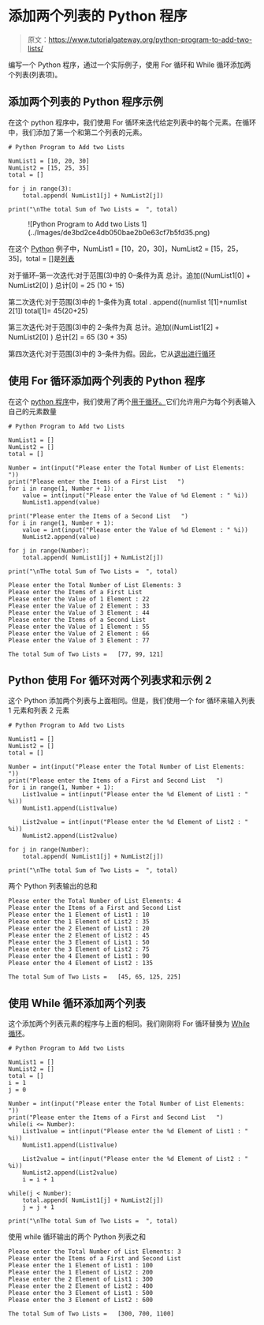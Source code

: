 # 添加两个列表的 Python 程序

> 原文：<https://www.tutorialgateway.org/python-program-to-add-two-lists/>

编写一个 Python 程序，通过一个实际例子，使用 For 循环和 While 循环添加两个列表(列表项)。

## 添加两个列表的 Python 程序示例

在这个 python 程序中，我们使用 For 循环来迭代给定列表中的每个元素。在循环中，我们添加了第一个和第二个列表的元素。

```
# Python Program to Add two Lists

NumList1 = [10, 20, 30]
NumList2 = [15, 25, 35]
total = []

for j in range(3):
    total.append( NumList1[j] + NumList2[j])

print("\nThe total Sum of Two Lists =  ", total)
```

<figure class="wp-block-image">![Python Program to Add two Lists 1](../Images/de3bd2ce4db050bae2b0e63cf7b5fd35.png)</figure>

在这个 [Python](https://www.tutorialgateway.org/python-tutorial/) 例子中，NumList1 = [10，20，30]，NumList2 = [15，25，35]，total = []是[列表](https://www.tutorialgateway.org/python-list/)

对于循环–第一次迭代:对于范围(3)中的 0–条件为真
总计。追加((NumList1[0] + NumList2[0] )
总计[0] = 25 (10 + 15)

第二次迭代:对于范围(3)中的 1–条件为真
total . append((numlist 1[1]+numlist 2[1])
total[1]= 45(20+25)

第三次迭代:对于范围(3)中的 2–条件为真
总计。追加((NumList1[2] + NumList2[0] )
总计[2] = 65 (30 + 35)

第四次迭代:对于范围(3)中的 3–条件为假。因此，它从[退出进行循环](https://www.tutorialgateway.org/python-for-loop/)

## 使用 For 循环添加两个列表的 Python 程序

在这个 [python 程序](https://www.tutorialgateway.org/python-programming-examples/)中，我们使用了两个[用于循环。](https://www.tutorialgateway.org/python-for-loop/)它们允许用户为每个列表输入自己的元素数量

```
# Python Program to Add two Lists

NumList1 = []
NumList2 = []
total = []

Number = int(input("Please enter the Total Number of List Elements: "))
print("Please enter the Items of a First List   ")
for i in range(1, Number + 1):
    value = int(input("Please enter the Value of %d Element : " %i))
    NumList1.append(value)

print("Please enter the Items of a Second List   ")
for i in range(1, Number + 1):
    value = int(input("Please enter the Value of %d Element : " %i))
    NumList2.append(value)

for j in range(Number):
    total.append( NumList1[j] + NumList2[j])

print("\nThe total Sum of Two Lists =  ", total)
```

```
Please enter the Total Number of List Elements: 3
Please enter the Items of a First List   
Please enter the Value of 1 Element : 22
Please enter the Value of 2 Element : 33
Please enter the Value of 3 Element : 44
Please enter the Items of a Second List   
Please enter the Value of 1 Element : 55
Please enter the Value of 2 Element : 66
Please enter the Value of 3 Element : 77

The total Sum of Two Lists =   [77, 99, 121]
```

## Python 使用 For 循环对两个列表求和示例 2

这个 Python 添加两个列表与上面相同。但是，我们使用一个 for 循环来输入列表 1 元素和列表 2 元素

```
# Python Program to Add two Lists

NumList1 = []
NumList2 = []
total = []

Number = int(input("Please enter the Total Number of List Elements: "))
print("Please enter the Items of a First and Second List   ")
for i in range(1, Number + 1):
    List1value = int(input("Please enter the %d Element of List1 : " %i))
    NumList1.append(List1value)

    List2value = int(input("Please enter the %d Element of List2 : " %i))
    NumList2.append(List2value)

for j in range(Number):
    total.append( NumList1[j] + NumList2[j])

print("\nThe total Sum of Two Lists =  ", total)
```

两个 Python 列表输出的总和

```
Please enter the Total Number of List Elements: 4
Please enter the Items of a First and Second List   
Please enter the 1 Element of List1 : 10
Please enter the 1 Element of List2 : 35
Please enter the 2 Element of List1 : 20
Please enter the 2 Element of List2 : 45
Please enter the 3 Element of List1 : 50
Please enter the 3 Element of List2 : 75
Please enter the 4 Element of List1 : 90
Please enter the 4 Element of List2 : 135

The total Sum of Two Lists =   [45, 65, 125, 225]
```

## 使用 While 循环添加两个列表

这个添加两个列表元素的程序与上面的相同。我们刚刚将 For 循环替换为 [While 循环](https://www.tutorialgateway.org/python-while-loop/)。

```
# Python Program to Add two Lists

NumList1 = []
NumList2 = []
total = []
i = 1
j = 0

Number = int(input("Please enter the Total Number of List Elements: "))
print("Please enter the Items of a First and Second List   ")
while(i <= Number):
    List1value = int(input("Please enter the %d Element of List1 : " %i))
    NumList1.append(List1value)

    List2value = int(input("Please enter the %d Element of List2 : " %i))
    NumList2.append(List2value)
    i = i + 1

while(j < Number):
    total.append( NumList1[j] + NumList2[j])
    j = j + 1

print("\nThe total Sum of Two Lists =  ", total)
```

使用 while 循环输出的两个 Python 列表之和

```
Please enter the Total Number of List Elements: 3
Please enter the Items of a First and Second List   
Please enter the 1 Element of List1 : 100
Please enter the 1 Element of List2 : 200
Please enter the 2 Element of List1 : 300
Please enter the 2 Element of List2 : 400
Please enter the 3 Element of List1 : 500
Please enter the 3 Element of List2 : 600

The total Sum of Two Lists =   [300, 700, 1100]
```